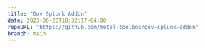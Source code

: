 ```yaml
---
title: "Gov Splunk Addon"
date: 2023-06-26T18:32:17-04:00
repoURL: "https://github.com/metal-toolbox/gov-splunk-addon"
branch: main
---
```


